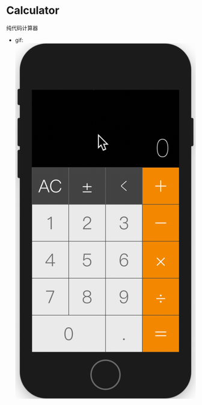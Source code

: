 # Calculator
纯代码计算器


* gif: ![image](https://github.com/96Rick/Calculator/blob/master/Calculator.gif)
